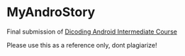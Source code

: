 # MyAndroStory
Final submission of [Dicoding Android Intermediate Course](https://www.dicoding.com/academies/352)

Please use this as a reference only, dont plagiarize!
